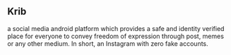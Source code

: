 ## Krib
a social media android platform which provides a safe and identity verified place for everyone to convey freedom of expression through post, memes or any other medium. In short, an Instagram with zero fake accounts.

